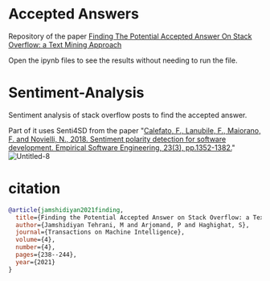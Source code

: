 # Accepted Answers
Repository of the paper <a href="https://www.tmachineintelligence.ir/article_218721.html">Finding The Potential Accepted Answer On Stack Overflow: a Text Mining Approach</a>

Open the ipynb files to see the results without needing to run the file.

# Sentiment-Analysis
Sentiment analysis of stack overflow posts to find the accepted answer.

Part of it uses Senti4SD from the paper "[Calefato, F., Lanubile, F., Maiorano, F. and Novielli, N., 2018. Sentiment polarity detection for software development. Empirical Software Engineering, 23(3), pp.1352-1382.](https://arxiv.org/abs/1709.02984)"
![Untitled-8](https://user-images.githubusercontent.com/107170301/201032890-a24960e9-77bf-4590-a020-95040f4e99e6.jpg)

# citation
```bibtex
@article{jamshidiyan2021finding,
  title={Finding the Potential Accepted Answer on Stack Overflow: a Text Mining Approach},
  author={Jamshidiyan Tehrani, M and Arjomand, P and Haghighat, S},
  journal={Transactions on Machine Intelligence},
  volume={4},
  number={4},
  pages={238--244},
  year={2021}
}
```
